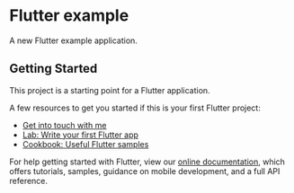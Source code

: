 # Flutter example

A new Flutter example application.

## Getting Started

This project is a starting point for a Flutter application.

A few resources to get you started if this is your first Flutter project:

- [Get into touch with me](https://github.com/KGPARMAR/)
- [Lab: Write your first Flutter app](https://flutter.dev/docs/get-started/codelab)
- [Cookbook: Useful Flutter samples](https://flutter.dev/docs/cookbook)

For help getting started with Flutter, view our
[online documentation](https://flutter.dev/docs), which offers tutorials,
samples, guidance on mobile development, and a full API reference.
